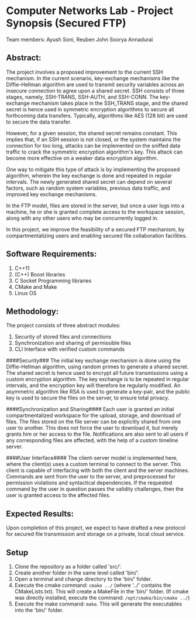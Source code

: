 Computer Networks Lab - Project Synopsis (Secured FTP)
===

Team members: 
	Ayush Soni, 
	Reuben John
	Soorya Annadurai

Abstract:
---
The project involves a proposed improvement to the current SSH mechanism. In the current scenario, key-exchange mechanisms like the Diffie-Hellman algorithm are used to transmit security variables across an insecure connection to agree upon a shared secret. SSH consists of three stages, namely, SSH-TRANS, SSH-AUTH, and SSH-CONN. The key-exchange mechanism takes place in the SSH_TRANS stage, and the shared secret is hence used in symmetric encryption algorithms to secure all forthcoming data transfers. Typically, algorithms like AES (128 bit) are used to secure the data transfer.

However, for a given session, the shared secret remains constant. This implies that, if an SSH session is not closed, or the system maintains the connection for too long, attacks can be implemented on the sniffed data traffic to crack the symmetric encryption algorithm's key. This attack can become more effective on a weaker data encryption algorithm.

One way to mitigate this type of attack is by implementing the proposed algorithm, wherein the key exchange is done and repeated in regular intervals. The newly generated shared secret can depend on several factors, such as random system variables, previous data traffic, and improved key exchange mechanisms.

In the FTP model, files are stored in the server, but once a user logs into a machine, he or she is granted complete access to the workspace session, along with any other users who may be concurrently logged in.

In this project, we improve the feasibility of a secured FTP mechanism, by compartmentalizing users and enabling secured file collaboration facilities.


Software Requirements:
---
1. C++11
2. (C++) Boost libraries
3. C Socket Programming libraries
4. CMake and Make
5. Linux OS

Methodology:
---
The project consists of three abstract modules:
1. Security of stored files and connections
2. Synchronization and sharing of permissible files
3. CLI Interface with verified custom commands

####Security###
The initial key exchange mechanism is done using the Diffie-Hellman algorithm, using random primes to generate a shared secret. The shared secret is hence used to encrypt all future transmissions using a custom encryption algorithm. The key exchange is to be repeated in regular intervals, and the encryption key will therefore be regularly modified. An asymmetric algorithm like RSA is used to generate a key-pair, and the public key is used to secure the files on the server, to ensure total privacy.

####Synchronization and Sharing####
Each user is granted an initial compartmentalized workspace for the upload, storage, and download of files. The files stored on the file server can be explicitly shared from one user to another. This does not force the user to download it, but merely grants him or her access to the file. Notifications are also sent to all users if any corresponding files are affected, with the help of a custom timeline server.

####User Interface####
The client-server model is implemented here, where the client(s) uses a custom terminal to connect to the server. This client is capable of interfacing with both the client and the server machines. Commands are sent from the user to the server, and preprocessed for permission violations and syntactical dependencies. If the requested command by the user in question passes the validity challenges, then the user is granted access to the affected files.


Expected Results:
---
Upon completion of this project, we expect to have drafted a new protocol for secured file transmission and storage on a private, local cloud service.

Setup
---
1. Clone the repository as a folder called 'src/'.
2. Create another folder in the same level called 'bin/'.
3. Open a terminal and change directory to the 'bin/' folder.
4. Execute the cmake command: `cmake ../` (where '../' contains the CMakeLists.txt). This will create a MakeFile in the 'bin/' folder. (If cmake was directly installed, execute the command: `/opt/cmake/bin/cmake ../`)
5. Execute the make command: `make`. This will generate the executables into the 'bin/' folder.
